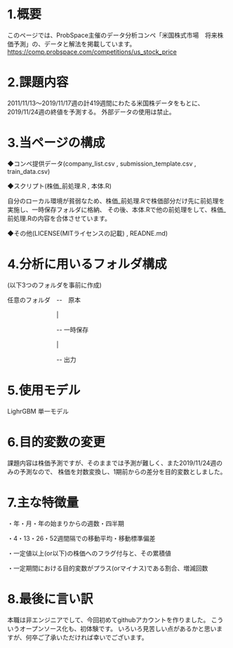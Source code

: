 # 1.概要
このページでは、ProbSpace主催のデータ分析コンペ「米国株式市場　将来株価予測」の、データと解法を掲載しています。
https://comp.probspace.com/competitions/us_stock_price

# 2.課題内容
2011/11/13～2019/11/17週の計419週間にわたる米国株データをもとに、2019/11/24週の終値を予測する。
外部データの使用は禁止。

# 3.当ページの構成
◆コンペ提供データ(company_list.csv , submission_template.csv , train_data.csv)

◆スクリプト(株価_前処理.R , 本体.R)

自分のローカル環境が貧弱なため、株価_前処理.Rで株価部分だけ先に前処理を実施し、一時保存フォルダに格納、
その後、本体.Rで他の前処理をして、株価_前処理.Rの内容を合体させています。

◆その他(LICENSE(MITライセンスの記載) , READNE.md)

# 4.分析に用いるフォルダ構成
(以下3つのフォルダを事前に作成)

任意のフォルダ　--　原本

　　　　　　　　|
        
　　　　　　　　-- 一時保存
        
　　　　　　　　|
        
　　　　　　　　-- 出力
# 5.使用モデル
LighrGBM 単一モデル

# 6.目的変数の変更
課題内容は株価予測ですが、そのままでは予測が難しく、また2019/11/24週のみの予測なので、
株価を対数変換し、1期前からの差分を目的変数としました。

# 7.主な特徴量
・年・月・年の始まりからの週数・四半期

・4・13・26・52週間隔での移動平均・移動標準偏差

・一定値以上(or以下)の株価へのフラグ付与と、その累積値

・一定期間における目的変数がプラス(orマイナス)である割合、増減回数

# 8.最後に言い訳
本職は非エンジニアでして、今回初めてgithubアカウントを作りました。
こういうオープンソース化も、初体験です。
いろいろ見苦しい点があるかと思いますが、何卒ご了承いただければ幸いでございます。
